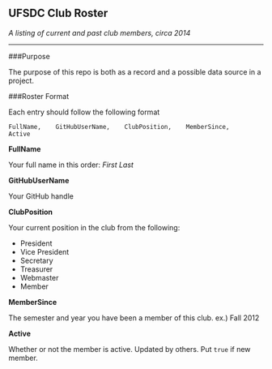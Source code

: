 UFSDC Club Roster
--------

_A listing of current and past club members, circa 2014_

-----------------------

###Purpose

The purpose of this repo is both as a record and a possible data source in a project.

###Roster Format

Each entry should follow the following format

    FullName,    GitHubUserName,    ClubPosition,    MemberSince,     Active
    
__FullName__

Your full name in this order: _First_ _Last_

__GitHubUserName__

Your GitHub handle

__ClubPosition__

Your current position in the club from the following:

- President
- Vice President
- Secretary
- Treasurer
- Webmaster
- Member


__MemberSince__

The semester and year you have been a member of this club.
ex.) Fall 2012

__Active__

Whether or not the member is active. Updated by others. Put `true` if new member.
